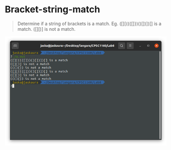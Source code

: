 # Bracket-string-match

> Determine if a string of brackets is a match.
Eg.
([][(({[]})()[])])[] is a match.
([][)] is not a match.

![](image1.png)
